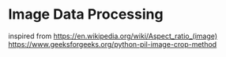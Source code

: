 # Image Data Processing

inspired from
https://en.wikipedia.org/wiki/Aspect_ratio_(image)
https://www.geeksforgeeks.org/python-pil-image-crop-method
